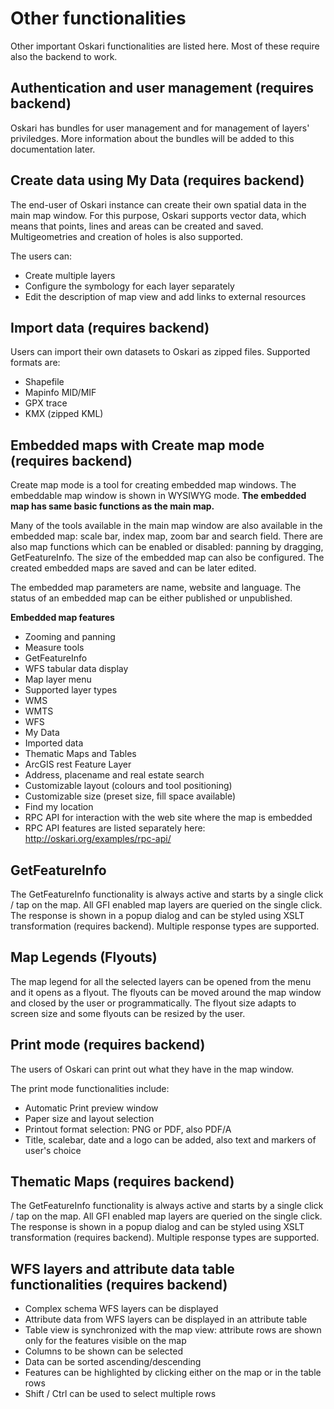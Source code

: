 # Other functionalities

Other important Oskari functionalities are listed here. Most of these require also the backend to work.

## Authentication and user management (requires backend)

Oskari has bundles for user management and for management of layers' priviledges. More information about the bundles will be added to this documentation later.

## Create data using My Data (requires backend)

The end-user of Oskari instance can create their own spatial data in the main map window. For this purpose, Oskari supports vector data, which means that points, lines and areas can be created and saved. Multigeometries and creation of holes is also supported.

The users can:
- Create multiple layers
- Configure the symbology for each layer separately
- Edit the description of map view and add links to external resources

## Import data (requires backend)

Users can import their own datasets to Oskari as zipped files. Supported formats are:

- Shapefile
- Mapinfo MID/MIF
- GPX trace
- KMX (zipped KML)

## Embedded maps with Create map mode (requires backend)

Create map mode is a tool for creating embedded map windows. The embeddable map window is shown in WYSIWYG mode. **The embedded map has same basic functions as the main map.**

Many of the tools available in the main map window are also available in the embedded map: scale bar, index map, zoom bar and search field. There are also map functions which can be enabled or disabled: panning by dragging, GetFeatureInfo. The size of the embedded map can also be configured. The created embedded maps are saved and can be later edited.

The embedded map parameters are name, website and language. The status of an embedded map can be either published or unpublished.

**Embedded map features**

- Zooming and panning
- Measure tools
- GetFeatureInfo
- WFS tabular data display
- Map layer menu
- Supported layer types
- WMS
- WMTS
- WFS
- My Data
- Imported data
- Thematic Maps and Tables
- ArcGIS rest Feature Layer
- Address, placename and real estate search
- Customizable layout (colours and tool positioning)
- Customizable size (preset size, fill space available)
- Find my location
- RPC API for interaction with the web site where the map is embedded
- RPC API features are listed separately here: http://oskari.org/examples/rpc-api/

## GetFeatureInfo

The GetFeatureInfo functionality is always active and starts by a single click / tap on the map. All GFI enabled map layers are queried on the single click. The response is shown in a popup dialog and can be styled using XSLT transformation (requires backend). Multiple response types are supported.

## Map Legends (Flyouts)

The map legend for all the selected layers can be opened from the menu and it opens as a flyout. The flyouts can be moved around the map window and closed by the user or programmatically. The flyout size adapts to screen size and some flyouts can be resized by the user.

## Print mode (requires backend)

The users of Oskari can print out what they have in the map window.

The print mode functionalities include:
- Automatic Print preview window
- Paper size and layout selection
- Printout format selection: PNG or PDF, also PDF/A
- Title, scalebar, date and a logo can be added, also text and markers of user's choice

## Thematic Maps (requires backend)

The GetFeatureInfo functionality is always active and starts by a single click / tap on the map. All GFI enabled map layers are queried on the single click. The response is shown in a popup dialog and can be styled using XSLT transformation (requires backend). Multiple response types are supported.

## WFS layers and attribute data table functionalities (requires backend)

- Complex schema WFS layers can be displayed
- Attribute data from WFS layers can be displayed in an attribute table
- Table view is synchronized with the map view: attribute rows are shown only for the features visible on the map
- Columns to be shown can be selected
- Data can be sorted ascending/descending
- Features can be highlighted by clicking either on the map or in the table rows
- Shift / Ctrl can be used to select multiple rows
